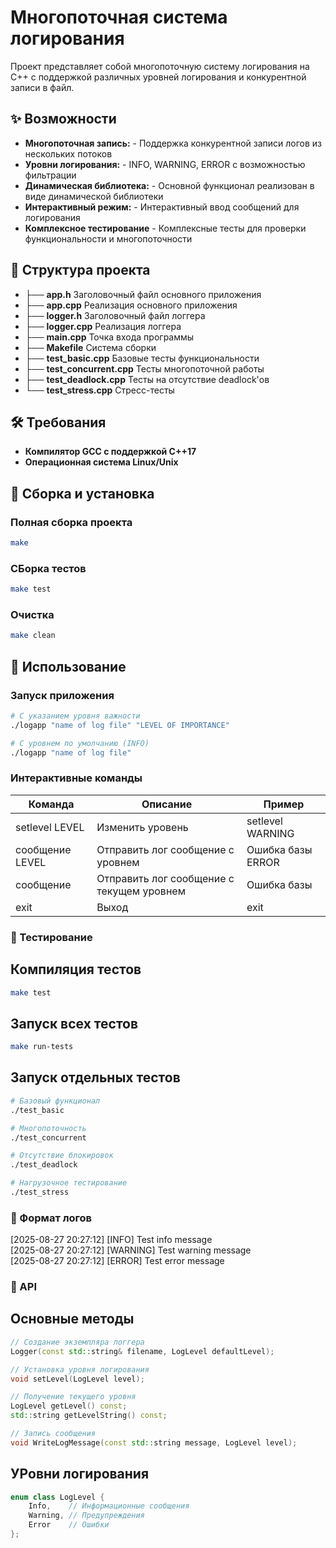 # Многопоточная система логирования

Проект представляет собой многопоточную систему логирования на C++ с поддержкой различных уровней логирования и конкурентной записи в файл.

## ✨ Возможности

- **Многопоточная запись:** - Поддержка конкурентной записи логов из нескольких потоков
- **Уровни логирования:** - INFO, WARNING, ERROR с возможностью фильтрации
- **Динамическая библиотека:** - Основной функционал реализован в виде динамической библиотеки
- **Интерактивный режим:** - Интерактивный ввод сообщений для логирования
- **Комплексное тестирование** - Комплексные тесты для проверки функциональности и многопоточности

## 📁 Структура проекта

- ├── **app.h**                Заголовочный файл основного приложения
- ├── **app.cpp**              Реализация основного приложения
- ├── **logger.h**             Заголовочный файл логгера
- ├── **logger.cpp**           Реализация логгера
- ├── **main.cpp**             Точка входа программы
- ├── **Makefile**             Система сборки
- ├── **test_basic.cpp**       Базовые тесты функциональности
- ├── **test_concurrent.cpp**  Тесты многопоточной работы
- ├── **test_deadlock.cpp**    Тесты на отсутствие deadlock'ов
- └── **test_stress.cpp**      Стресс-тесты

## 🛠️ Требования

- **Компилятор GCC с поддержкой C++17**
- **Операционная система Linux/Unix**

## 🚀 Сборка и установка

### Полная сборка проекта

```bash
make 
```

### СБорка тестов
```bash
make test
```

### Очистка
```bash
make clean
```

## 📖 Использование

### Запуск приложения
```bash
# С указанием уровня важности
./logapp "name of log file" "LEVEL OF IMPORTANCE"

# С уровнем по умолчанию (INFO)
./logapp "name of log file" 
```

### Интерактивные команды

| Команда         | Описание                                  | Пример            |
|-----------------|-------------------------------------------|-------------------|
| setlevel LEVEL  | Изменить уровень                          | setlevel WARNING  |
| сообщение LEVEL | Отправить лог сообщение с уровнем         | Ошибка базы ERROR |
| сообщение       | Отправить лог сообщение с текущем уровнем | Ошибка базы       |
| exit            | Выход                                     | exit              |

### 🧪 Тестирование

## Компиляция тестов
```bash
make test
```

## Запуск всех тестов
```bash
make run-tests
```

## Запуск отдельных тестов
```bash
# Базовый функционал
./test_basic

# Многопоточность
./test_concurrent

# Отсутствие блокировок
./test_deadlock

# Нагрузочное тестирование
./test_stress
```

### 📝 Формат логов
[2025-08-27 20:27:12] [INFO] Test info message\
[2025-08-27 20:27:12] [WARNING] Test warning message\
[2025-08-27 20:27:12] [ERROR] Test error message

### 🔌 API

## Основные методы
```cpp
// Создание экземпляра логгера
Logger(const std::string& filename, LogLevel defaultLevel);

// Установка уровня логирования
void setLevel(LogLevel level);

// Получение текущего уровня
LogLevel getLevel() const;
std::string getLevelString() const;

// Запись сообщения
void WriteLogMessage(const std::string message, LogLevel level);
```
## УРовни логирования
```cpp
enum class LogLevel {
    Info,    // Информационные сообщения
    Warning, // Предупреждения
    Error    // Ошибки
};
```
